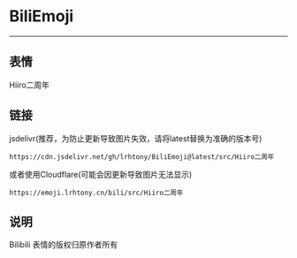 # BiliEmoji
---
## 表情
Hiiro二周年
## 链接
jsdelivr(推荐，为防止更新导致图片失效，请将latest替换为准确的版本号)
```
https://cdn.jsdelivr.net/gh/lrhtony/BiliEmoji@latest/src/Hiiro二周年
```
或者使用Cloudflare(可能会因更新导致图片无法显示)
```
https://emoji.lrhtony.cn/bili/src/Hiiro二周年
```
## 说明
Bilibili 表情的版权归原作者所有
